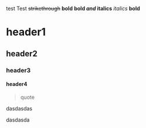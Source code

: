 test
Test
~~strikethrough~~
**bold**
**bold _and_ italics**
*italics*
__bold__
# header1
## header2
### header3
#### header4
> quote

dasdasdas

dasdasda
